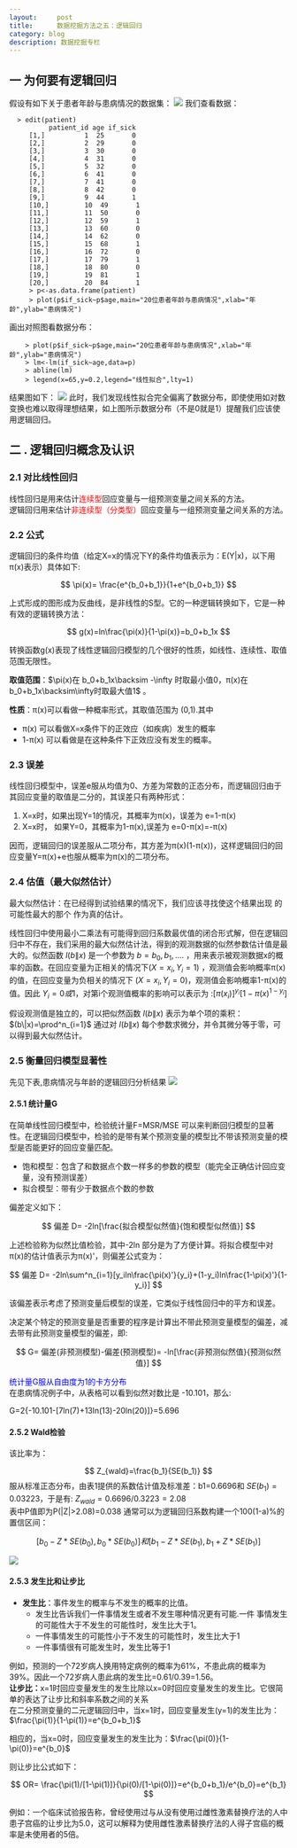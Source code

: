 ```yaml
---
layout:     post
title:      数据挖掘方法之五：逻辑回归
category: blog
description: 数据挖掘专栏
---
```


## 一 为何要有逻辑回归

假设有如下关于患者年龄与患病情况的数据集：
<img src="/images/blog/loginregression1.png">
我们查看数据：

```
  > edit(patient)  
          patient_id age if_sick  
     [1,]          1  25       0  
     [2,]          2  29       0  
     [3,]          3  30       0  
     [4,]          4  31       0  
     [5,]          5  32       0  
     [6,]          6  41       0  
     [7,]          7  41       0  
     [8,]          8  42       0  
     [9,]          9  44       1  
     [10,]         10  49       1  
     [11,]         11  50       0  
     [12,]         12  59       1  
     [13,]         13  60       0  
     [14,]         14  62       0  
     [15,]         15  68       1  
     [16,]         16  72       0  
     [17,]         17  79       1  
     [18,]         18  80       0  
     [19,]         19  81       1  
     [20,]         20  84       1  
     > p<-as.data.frame(patient)  
     > plot(p$if_sick~p$age,main="20位患者年龄与患病情况",xlab="年龄",ylab="患病情况")
```

画出对照图看数据分布：

```
    > plot(p$if_sick~p$age,main="20位患者年龄与患病情况",xlab="年龄",ylab="患病情况")  
    > lm<-lm(if_sick~age,data=p)  
    > abline(lm)  
    > legend(x=65,y=0.2,legend="线性拟合",lty=1)  
```

结果图如下：
<img src="/images/blog/loginregression2.png">
此时，我们发现线性拟合完全偏离了数据分布，即使使用如对数变换也难以取得理想结果，如上图所示数据分布（不是0就是1）提醒我们应该使用逻辑回归。

## 二 .  逻辑回归概念及认识

### 2.1  对比线性回归

线性回归是用来估计<font color="red">连续型</font>回应变量与一组预测变量之间关系的方法。<br>
逻辑回归用来估计<font color="red">非连续型（分类型）</font>回应变量与一组预测变量之间关系的方法。

### 2.2 公式

逻辑回归的条件均值（给定X=x的情况下Y的条件均值表示为：E(Y|x)，以下用π(x)表示）具体如下:

$$
  \pi(x)= \frac{e^{b_0+b_1}}{1+e^{b_0+b_1}}
$$

上式形成的图形成为反曲线，是非线性的S型。它的一种逻辑转换如下，它是一种有效的逻辑转换方法：

$$
    g(x)=ln\frac{\pi(x)}{1-\pi(x)}=b_0+b_1x
$$

转换函数g(x)表现了线性逻辑回归模型的几个很好的性质，如线性、连续性、取值范围无限性。

**取值范围**：$\pi(x)在 b_0+b_1x\backsim -\infty 时取最小值0，π(x)在 b_0+b_1x\backsim\infty时取最大值1$ 。

**性质**：π(x)可以看做一种概率形式，其取值范围为 (0,1).其中
+ π(x) 可以看做X=x条件下的正效应（如疾病）发生的概率
+ 1-π(x) 可以看做是在这种条件下正效应没有发生的概率。


### 2.3 误差

线性回归模型中，误差e服从均值为0、方差为常数的正态分布，而逻辑回归由于其回应变量的取值是二分的，其误差只有两种形式：
<ol>
<li>X=x时，如果出现Y=1的情况，其概率为π(x)，误差为 e=1-π(x)</li>
<li>X=x时， 如果Y=0，其概率为1-π(x),误差为 e=0-π(x)=-π(x)</li>
</ol>
因而，逻辑回归的误差服从二项分布，其方差为π(x)(1-π(x))，这样逻辑回归的回应变量Y=π(x)+e也服从概率为π(x)的二项分布。

### 2.4 估值（最大似然估计）

最大似然估计：在已经得到试验结果的情况下，我们应该寻找使这个结果出现 的可能性最大的那个  作为真的估计。

线性回归中使用最小二乘法有可能得到回归系数最优值的闭合形式解，但在逻辑回归中不存在，我们采用的最大似然估计法，得到的观测数据的似然参数估计值是最大的。似然函数 $l(b\|x)$ 是一个参数为 $b=b_0,b_1,....$ ，用来表示被观测数据x的概率的函数。在回应变量为正相关的情况下$(X=x_i,Y_i=1)$ ，观测值会影响概率π(x)的值，在回应变量为负相关的情况下 $(X=x_i,Y_i=0)$，观测值会影响概率1-π(x)的值。因此 $Y_i=0或1$，对第i个观测值概率的影响可以表示为 :$[\pi(x_i)]^{y_i}[1-\pi(x)^{1-y_i}]$

假设观测值是独立的，可以把似然函数 $l(b\|x)$ 表示为单个项的乘积：$(b\|x)=\prod^n_{i=1}$
通过对 $l(b\|x)$ 每个参数求微分，并令其微分等于零，可以得到最大似然估计。

### 2.5 衡量回归模型显著性

先见下表,患病情况与年龄的逻辑回归分析结果
<img src="/images/blog/loginregression7.png">

#### 2.5.1 统计量G

在简单线性回归模型中，检验统计量F=MSR/MSE 可以来判断回归模型的显著性。在逻辑回归模型中，检验的是带有某个预测变量的模型比不带该预测变量的模型是否能更好的回应变量匹配。

+ 饱和模型：包含了和数据点个数一样多的参数的模型（能完全正确估计回应变量，没有预测误差）
+ 拟合模型：带有少于数据点个数的参数

偏差定义如下：

$$
   偏差 D= -2ln[\frac{拟合模型似然值}{饱和模型似然值}]
$$

上述检验称为似然比值检验，其中-2ln 部分是为了方便计算。将拟合模型中对π(x)的估计值表示为π(x)'，则偏差公式变为：

$$
   偏差 D= -2ln\sum^n_{i=1}[y_iln\frac{\pi(x)'}{y_i}+(1-y_i)ln\frac{1-\pi(x)'}{1-y_i}]
$$

该偏差表示考虑了预测变量后模型的误差，它类似于线性回归中的平方和误差。

决定某个特定的预测变量是否重要的程序是计算出不带此预测变量模型的偏差，减去带有此预测变量模型的偏差，即:

$$
   G= 偏差(非预测模型)-偏差(预测模型)= -ln[\frac{非预测似然值}{预测似然值}]
$$

<font color="blue">统计量G服从自由度为1的卡方分布</font><br>
在患病情况例子中，从表格可以看到似然对数比是 -10.101，那么:

G=2{-10.101-[7ln(7)+13ln(13)-20ln(20)]}=5.696

#### 2.5.2 Wald检验

该比率为：

$$
  Z_{wald}=\frac{b_1}{SE(b_1)}
$$
服从标准正态分布，由表1提供的系数估计值及标准差：b1=0.6696和 $SE(b_1)=0.03223$，于是有: $Z_{wald}=0.6696/0.3223=2.08$ <br>
表中P值即为P(\|Z\|>2.08)=0.038
通常可以为逻辑回归系数构建一个100(1-a)%的置信区间：

$$
   [b_0-Z*SE(b_0),b_0*SE(b_0)]和[b_1-Z*SE(b_1),b_1+Z*SE(b_1)]
$$

<img src="/images/blog/loginregression13.png">

#### 2.5.3 发生比和让步比

+ **发生比**：事件发生的概率与不发生的概率的比值。
  + 发生比告诉我们一件事情发生或者不发生哪种情况更有可能.一件 事情发生的可能性大于不发生的可能性时，发生比大于1。
  + 一件事情发生的可能性小于不发生的可能性时，发生比大于1
  + 一件事情很有可能发生时，发生比等于1

例如，预测的一个72岁病人换用特定病例的概率为61%，不患此病的概率为39%。因此一个72岁病人患此病的发生比=0.61/0.39=1.56。<br>
<B>让步比：</B>x=1时回应变量发生的发生比除以x=0时回应变量发生的发生比。它很简单的表达了让步比和斜率系数之间的关系<br>
在二分预测变量的二元逻辑回归中，当x=1时，回应变量发生(y=1)的发生比为：$\frac{\pi(1)}{1-\pi(1)}=e^{b_0+b_1}$

相应的，当x=0时，回应变量发生的发生比为：$\frac{\pi(0)}{1-\pi(0)}=e^{b_0}$

则让步比公式如下：

$$
  OR= \frac{\pi(1)/[1-\pi(1)]}{\pi(0)/[1-\pi(0)]}=e^{b_0+b_1}/e^{b_0}=e^{b_1}
$$

例如：一个临床试验报告称，曾经使用过与从没有使用过雌性激素替换疗法的人中患子宫癌的让步比为5.0，这可以解释为使用雌性激素替换疗法的人得子宫癌的概率是未使用者的5倍。
